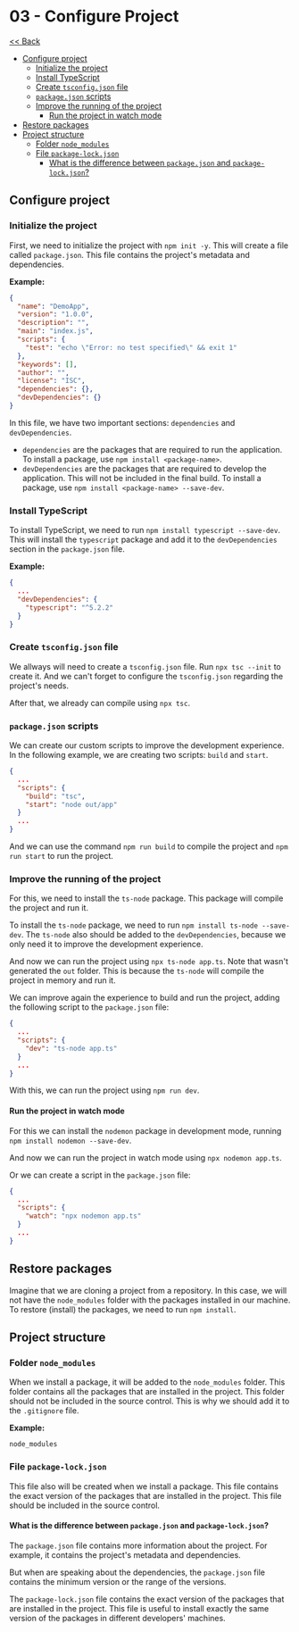 # 03 - Configure Project

[<< Back](../README.md)

- [Configure project](#configure-project)
  - [Initialize the project](#initialize-the-project)
  - [Install TypeScript](#install-typescript)
  - [Create `tsconfig.json` file](#create-tsconfigjson-file)
  - [`package.json` scripts](#packagejson-scripts)
  - [Improve the running of the project](#improve-the-running-of-the-project)
    - [Run the project in watch mode](#run-the-project-in-watch-mode)
- [Restore packages](#restore-packages)
- [Project structure](#project-structure)
  - [Folder `node_modules`](#folder-node_modules)
  - [File `package-lock.json`](#file-package-lockjson)
    - [What is the difference between `package.json` and `package-lock.json`?](#what-is-the-difference-between-packagejson-and-package-lockjson)



## Configure project

### Initialize the project

First, we need to initialize the project with `npm init -y`. This will create a file called `package.json`.
This file contains the project's metadata and dependencies.

**Example:**
```json
{
  "name": "DemoApp",
  "version": "1.0.0",
  "description": "",
  "main": "index.js",
  "scripts": {
    "test": "echo \"Error: no test specified\" && exit 1"
  },
  "keywords": [],
  "author": "",
  "license": "ISC",
  "dependencies": {},
  "devDependencies": {}
}
```

In this file, we have two important sections: `dependencies` and `devDependencies`.
- `dependencies` are the packages that are required to run the application. To install a package, use `npm install <package-name>`.
- `devDependencies` are the packages that are required to develop the application. This will not be included in the final build. To install a package, use `npm install <package-name> --save-dev`.


### Install TypeScript

To install TypeScript, we need to run `npm install typescript --save-dev`. This will install the `typescript` package and add it to the `devDependencies` section in the `package.json` file.

**Example:**
```json
{
  ...
  "devDependencies": {
    "typescript": "^5.2.2"
  }
}
```


### Create `tsconfig.json` file

We allways will need to create a `tsconfig.json` file. Run `npx tsc --init` to create it. And we can't forget to configure the `tsconfig.json` regarding the project's needs.

After that, we already can compile using `npx tsc`.


### `package.json` scripts

We can create our custom scripts to improve the development experience. In the following example, we are creating two scripts: `build` and `start`.

```json
{
  ...
  "scripts": {
    "build": "tsc",
    "start": "node out/app"
  }
  ...
}
```

And we can use the command `npm run build` to compile the project and `npm run start` to run the project.


### Improve the running of the project

For this, we need to install the `ts-node` package. This package will compile the project and run it.

To install the `ts-node` package, we need to run `npm install ts-node --save-dev`. The `ts-node` also should be added to the `devDependencies`, because we only need it to improve the development experience.

And now we can run the project using `npx ts-node app.ts`. Note that wasn't generated the `out` folder. This is because the `ts-node` will compile the project in memory and run it.

We can improve again the experience to build and run the project, adding the following script to the `package.json` file:

```json
{
  ...
  "scripts": {
    "dev": "ts-node app.ts"
  }
  ...
}
```

With this, we can run the project using `npm run dev`.

#### Run the project in watch mode

For this we can install the `nodemon` package in development mode, running `npm install nodemon --save-dev`.

And now we can run the project in watch mode using `npx nodemon app.ts`.

Or we can create a script in the `package.json` file:

```json
{
  ...
  "scripts": {
    "watch": "npx nodemon app.ts"
  }
  ...
}
```



## Restore packages

Imagine that we are cloning a project from a repository. In this case, we will not have the `node_modules` folder with the packages installed in our machine. To restore (install) the packages, we need to run `npm install`.



## Project structure

### Folder `node_modules`

When we install a package, it will be added to the `node_modules` folder. This folder contains all the packages that are installed in the project. This folder should not be included in the source control. This is why we should add it to the `.gitignore` file.

**Example:**
```gitignore
node_modules
```

### File `package-lock.json`

This file also will be created when we install a package. This file contains the exact version of the packages that are installed in the project. This file should be included in the source control.

#### What is the difference between `package.json` and `package-lock.json`?

The `package.json` file contains more information about the project. For example, it contains the project's metadata and dependencies.

But when are speaking about the dependencies, the `package.json` file contains the minimum version or the range of the versions.

The `package-lock.json` file contains the exact version of the packages that are installed in the project. This file is useful to install exactly the same version of the packages in different developers' machines.
